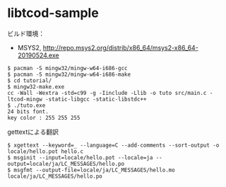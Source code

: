 # libtcod-sample

ビルド環境：
- MSYS2, http://repo.msys2.org/distrib/x86_64/msys2-x86_64-20190524.exe

```
$ pacman -S mingw32/mingw-w64-i686-gcc
$ pacman -S mingw32/mingw-w64-i686-make
$ cd tutorial/
$ mingw32-make.exe
cc -Wall -Wextra -std=c99 -g -Iinclude -Llib -o tuto src/main.c -ltcod-mingw -static-libgcc -static-libstdc++
$ ./tuto.exe 
24 bits font.
key color : 255 255 255
```

gettextによる翻訳

```
$ xgettext --keyword=_ --language=C --add-comments --sort-output -o locale/hello.pot hello.c
$ msginit --input=locale/hello.pot --locale=ja --output=locale/ja/LC_MESSAGES/hello.po
$ msgfmt --output-file=locale/ja/LC_MESSAGES/hello.mo locale/ja/LC_MESSAGES/hello.po
```
